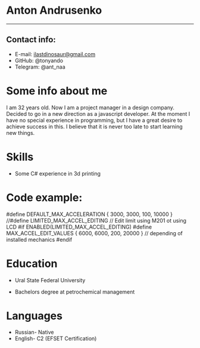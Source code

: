 # Anton Andrusenko
********
## Contact info:
* E-mail: ilastdinosaur@gmail.com
* GitHub: @tonyando  
* Telegram: @ant_naa
# Some info about me
I am 32 years old. Now I am a project manager in a design company. Decided to go in a new direction
as a javascript developer. At the moment I have no special experience in programming, but I have a great desire to achieve success in this. I believe that it is never too late to start learning new things.
# Skills
* Some C# experience in 3d printing
# Code example: 
#define DEFAULT_MAX_ACCELERATION      { 3000, 3000, 100, 10000 }
//#define LIMITED_MAX_ACCEL_EDITING     // Edit limit using M201 ot using LCD
#if ENABLED(LIMITED_MAX_ACCEL_EDITING)
  #define MAX_ACCEL_EDIT_VALUES       { 6000, 6000, 200, 20000 } // depending of installed mechanics
#endif
# Education
* Ural State Federal University
+ Bachelors degree at petrochemical management
# Languages
* Russian- Native
* English- C2 (EFSET Certification)